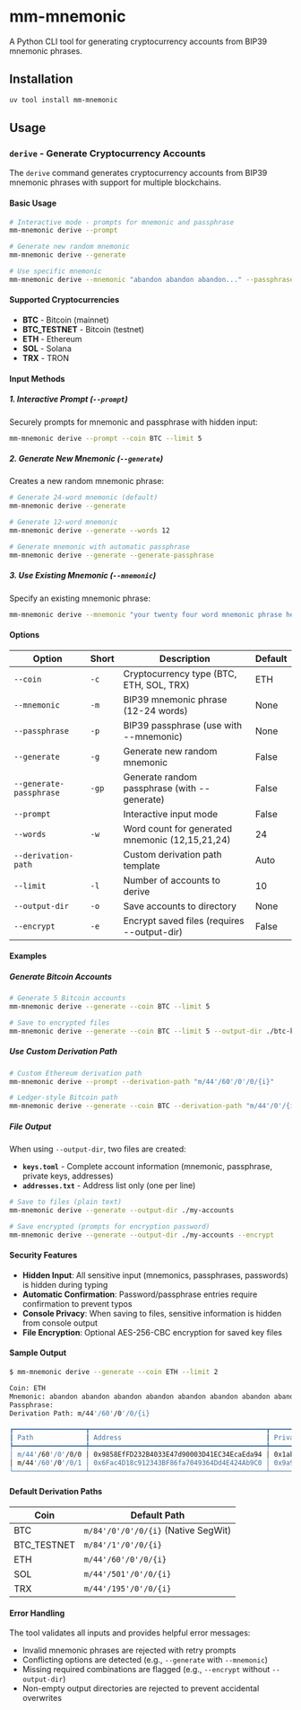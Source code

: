 # mm-mnemonic

A Python CLI tool for generating cryptocurrency accounts from BIP39 mnemonic phrases.

## Installation

```bash
uv tool install mm-mnemonic
```

## Usage

### `derive` - Generate Cryptocurrency Accounts

The `derive` command generates cryptocurrency accounts from BIP39 mnemonic phrases with support for multiple blockchains.

#### Basic Usage

```bash
# Interactive mode - prompts for mnemonic and passphrase
mm-mnemonic derive --prompt

# Generate new random mnemonic
mm-mnemonic derive --generate

# Use specific mnemonic
mm-mnemonic derive --mnemonic "abandon abandon abandon..." --passphrase "optional_passphrase"
```

#### Supported Cryptocurrencies

- **BTC** - Bitcoin (mainnet)
- **BTC_TESTNET** - Bitcoin (testnet)
- **ETH** - Ethereum
- **SOL** - Solana
- **TRX** - TRON

#### Input Methods

##### 1. Interactive Prompt (`--prompt`)
Securely prompts for mnemonic and passphrase with hidden input:

```bash
mm-mnemonic derive --prompt --coin BTC --limit 5
```

##### 2. Generate New Mnemonic (`--generate`)
Creates a new random mnemonic phrase:

```bash
# Generate 24-word mnemonic (default)
mm-mnemonic derive --generate

# Generate 12-word mnemonic
mm-mnemonic derive --generate --words 12

# Generate mnemonic with automatic passphrase
mm-mnemonic derive --generate --generate-passphrase
```

##### 3. Use Existing Mnemonic (`--mnemonic`)
Specify an existing mnemonic phrase:

```bash
mm-mnemonic derive --mnemonic "your twenty four word mnemonic phrase here..." --passphrase "optional_passphrase"
```

#### Options

| Option | Short | Description | Default |
|--------|-------|-------------|---------|
| `--coin` | `-c` | Cryptocurrency type (BTC, ETH, SOL, TRX) | ETH |
| `--mnemonic` | `-m` | BIP39 mnemonic phrase (12-24 words) | None |
| `--passphrase` | `-p` | BIP39 passphrase (use with --mnemonic) | None |
| `--generate` | `-g` | Generate new random mnemonic | False |
| `--generate-passphrase` | `-gp` | Generate random passphrase (with --generate) | False |
| `--prompt` | | Interactive input mode | False |
| `--words` | `-w` | Word count for generated mnemonic (12,15,21,24) | 24 |
| `--derivation-path` | | Custom derivation path template | Auto |
| `--limit` | `-l` | Number of accounts to derive | 10 |
| `--output-dir` | `-o` | Save accounts to directory | None |
| `--encrypt` | `-e` | Encrypt saved files (requires --output-dir) | False |

#### Examples

##### Generate Bitcoin Accounts
```bash
# Generate 5 Bitcoin accounts
mm-mnemonic derive --generate --coin BTC --limit 5

# Save to encrypted files
mm-mnemonic derive --generate --coin BTC --limit 5 --output-dir ./btc-keys --encrypt
```

##### Use Custom Derivation Path
```bash
# Custom Ethereum derivation path
mm-mnemonic derive --prompt --derivation-path "m/44'/60'/0'/0/{i}"

# Ledger-style Bitcoin path
mm-mnemonic derive --generate --coin BTC --derivation-path "m/44'/0'/{i}'/0/0"
```

##### File Output
When using `--output-dir`, two files are created:

- **`keys.toml`** - Complete account information (mnemonic, passphrase, private keys, addresses)
- **`addresses.txt`** - Address list only (one per line)

```bash
# Save to files (plain text)
mm-mnemonic derive --generate --output-dir ./my-accounts

# Save encrypted (prompts for encryption password)
mm-mnemonic derive --generate --output-dir ./my-accounts --encrypt
```

#### Security Features

- **Hidden Input**: All sensitive input (mnemonics, passphrases, passwords) is hidden during typing
- **Automatic Confirmation**: Password/passphrase entries require confirmation to prevent typos
- **Console Privacy**: When saving to files, sensitive information is hidden from console output
- **File Encryption**: Optional AES-256-CBC encryption for saved key files

#### Sample Output

```bash
$ mm-mnemonic derive --generate --coin ETH --limit 2

Coin: ETH
Mnemonic: abandon abandon abandon abandon abandon abandon abandon abandon abandon abandon abandon about
Passphrase: 
Derivation Path: m/44'/60'/0'/0/{i}

┏━━━━━━━━━━━━━━━━━━┳━━━━━━━━━━━━━━━━━━━━━━━━━━━━━━━━━━━━━━━━━━━━┳━━━━━━━━━━━━━━━━━━━━━━━━━━━━━━━━━━━━━━━━━━━━━━━━━━━━━━━━━━━━━━━━━━━━┓
┃ Path             ┃ Address                                    ┃ Private Key                                                        ┃
┡━━━━━━━━━━━━━━━━━━╇━━━━━━━━━━━━━━━━━━━━━━━━━━━━━━━━━━━━━━━━━━━━╇━━━━━━━━━━━━━━━━━━━━━━━━━━━━━━━━━━━━━━━━━━━━━━━━━━━━━━━━━━━━━━━━━━━━┩
│ m/44'/60'/0'/0/0 │ 0x9858EfFD232B4033E47d90003D41EC34EcaEda94 │ 0x1ab42cc412b618bdea3a599e3c9bae199ebf030895b039e9db1e30dafb12b727 │
│ m/44'/60'/0'/0/1 │ 0x6Fac4D18c912343BF86fa7049364Dd4E424Ab9C0 │ 0x9a983cb3d832fbde5ab49d692b7a8bf5b5d232479c99333d0fc8e1d21f1b55b6 │
└──────────────────┴────────────────────────────────────────────┴────────────────────────────────────────────────────────────────────┘
```

#### Default Derivation Paths

| Coin | Default Path |
|------|--------------|
| BTC | `m/84'/0'/0'/0/{i}` (Native SegWit) |
| BTC_TESTNET | `m/84'/1'/0'/0/{i}` |
| ETH | `m/44'/60'/0'/0/{i}` |
| SOL | `m/44'/501'/0'/0/{i}` |
| TRX | `m/44'/195'/0'/0/{i}` |

#### Error Handling

The tool validates all inputs and provides helpful error messages:

- Invalid mnemonic phrases are rejected with retry prompts
- Conflicting options are detected (e.g., `--generate` with `--mnemonic`)
- Missing required combinations are flagged (e.g., `--encrypt` without `--output-dir`)
- Non-empty output directories are rejected to prevent accidental overwrites 